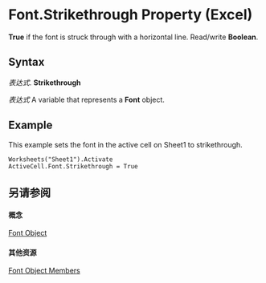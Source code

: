 
# Font.Strikethrough Property (Excel)

 **True** if the font is struck through with a horizontal line. Read/write **Boolean**.


## Syntax

 _表达式_. **Strikethrough**

 _表达式_ A variable that represents a **Font** object.


## Example

This example sets the font in the active cell on Sheet1 to strikethrough.


```
Worksheets("Sheet1").Activate 
ActiveCell.Font.Strikethrough = True
```


## 另请参阅


#### 概念


[Font Object](f4788ba4-1c4c-2f03-4d73-194bc9316825.md)
#### 其他资源


[Font Object Members](http://msdn.microsoft.com/library/537d89ae-59c5-0420-029a-32a2c385f02c%28Office.15%29.aspx)
